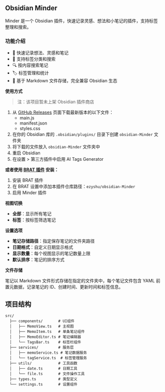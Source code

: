 ## Obsidian Minder

Minder 是一个 Obsidian 插件，快速记录灵感、想法和小笔记的插件，支持标签整理和搜索。

### 功能介绍

- 📝 快速记录想法、灵感和笔记
- 🔖 支持标签分类和搜索
- 🔍 按内容搜索笔记
- 🏷️ 标签管理和统计
- 💾 基于 Markdown 文件存储，完全兼容 Obsidian 生态

**使用方式**

> 注：该项目暂未上架 Obsidian 插件商店

1. 从 [GitHub Releases](https://github.com/ezyshu/obsidian-Minder/releases) 页面下载最新版本的以下文件：
   - main.js
   - manifest.json
   - styles.css
2. 在你的 Obsidian 库的 `.obsidian/plugins/` 目录下创建 `obsidian-Minder` 文件夹
3. 将下载的文件放入 `obsidian-Minder` 文件夹中
4. 重启 Obsidian
5. 在设置 > 第三方插件中启用 AI Tags Generator

**或者使用 [BRAT 插件](https://github.com/TfTHacker/obsidian42-brat) 安装：**
1. 安装 BRAT 插件
2. 在 BRAT 设置中添加本插件仓库路径：`ezyshu/obsidian-Minder`
3. 启用 Minder 插件

**视图切换**

- **全部**：显示所有笔记
- **标签**：按标签筛选笔记

**设置选项**

- **笔记存储路径**：指定保存笔记的文件夹路径
- **日期格式**：自定义日期显示格式
- **显示数量**：每个视图显示的笔记数量上限
- **默认排序**：笔记的排序方式

**文件存储**

笔记以 Markdown 文件形式存储在指定的文件夹中，每个笔记文件包含 YAML 前置元数据，记录笔记的 ID、创建时间、更新时间和标签信息。


## 项目结构

```
src/
  ├── components/       # UI组件
  │   ├── MemoView.ts   # 主视图
  │   ├── MemoItem.ts   # 单条笔记组件
  │   ├── MemoEditor.ts # 笔记编辑器
  │   └── TagsBar.ts    # 标签栏组件
  ├── services/         # 服务层
  │   ├── memoService.ts # 笔记数据服务
  │   └── tagService.ts  # 标签管理服务
  ├── utils/            # 工具函数
  │   ├── date.ts       # 日期工具
  │   └── file.ts       # 文件操作工具
  ├── types.ts          # 类型定义
  └── settings.ts       # 设置组件
```